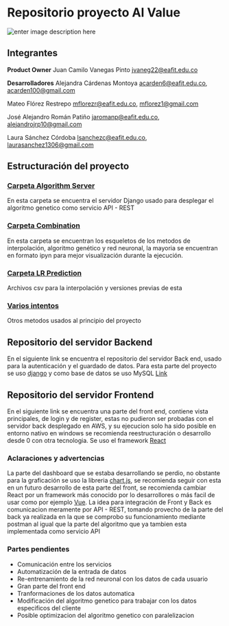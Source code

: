 # Repositorio proyecto AI Value
![enter image description here](https://raw.githubusercontent.com/jaromanp/AI_Value/master/Logo.png)
## Integrantes
**Product Owner**
Juan Camilo Vanegas Pinto
jvaneg22@eafit.edu.co

**Desarrolladores**
Alejandra Cárdenas Montoya
acarden6@eafit.edu.co,
acarden100@gmail.com

Mateo Flórez Restrepo
mflorezr@eafit.edu.co,
mflorez1@gmail.com

José Alejandro Román Patiño
jaromanp@eafit.edu.co,
alejandrojrp10@gmail.com

Laura Sánchez Córdoba
lsanchezc@eafit.edu.co,
laurasanchez1306@gmail.com

## Estructuración del proyecto
### [Carpeta Algorithm Server](https://github.com/jaromanp/AI_Value/tree/master/AlgorithmServer)
En esta carpeta se encuentra el servidor Django usado para desplegar el algoritmo genetico como servicio API - REST
### [Carpeta Combination](https://github.com/jaromanp/AI_Value/tree/master/Combination)
En esta carpeta se encuentran los esqueletos de los metodos de interpolación, algoritmo genético y red neuronal, la mayoria se encuentran en formato ipyn para mejor visualización durante la ejecución.
### [Carpeta LR Prediction](https://github.com/jaromanp/AI_Value/tree/master/LR_Prediction)
Archivos csv para la interpolación y versiones previas de esta
### [Varios intentos](https://github.com/jaromanp/AI_Value/tree/master/Varios%20Intentos)
Otros metodos usados al principio del proyecto

## Repositorio del servidor Backend
En el siguiente link se encuentra el repositorio del servidor Back end, usado para la autenticación y el guardado de datos.
Para esta parte del proyecto se uso [django](https://www.djangoproject.com/) y como base de datos se uso MySQL
[Link](https://github.com/lsanchezc613/AI-Value-Server)

## Repositorio del servidor Frontend
En el siguiente link se encuentra una parte del front end, contiene vista principales, de login y de register, estas no pudieron ser probadas con el servidor back desplegado en AWS, y su ejecucion solo ha sido posible en entorno nativo en windows se recomienda reestructuración o desarrollo desde 0 con otra tecnologia.
Se uso el framework [React](https://es.reactjs.org/)
### Aclaraciones y advertencias
La parte del dashboard que se estaba desarrollando se perdio, no obstante para la graficación se uso la libreria [chart.js](https://www.chartjs.org/), se recomienda seguir con esta en un futuro desarrollo de esta parte del front, se recomienda cambiar React por un framework más conocido por lo desarrollores o más facil de usar como por ejemplo [Vue](https://vuejs.org/).
La idea para integración de Front y Back es comunicacion meramente por API - REST,  tomando provecho de la parte del back ya realizada en la que se comprobo su funcionamiento mediante postman al igual que la parte del algoritmo que ya tambien esta implementada como servicio API

### Partes pendientes
- Comunicación entre los servicios
- Automatización de la entrada de datos
- Re-entrenamiento de la red neuronal con los datos de cada usuario 
- Gran parte del front end
- Tranformaciones de los datos automatica
- Modificación del algoritmo genetico para trabajar con los datos especificos del cliente
- Posible optimizacion del algoritmo genetico con paralelizacion 

